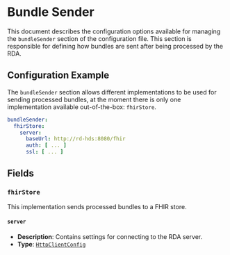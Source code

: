 # Bundle Sender <Badge type="tip" text="Research Domain Agent" />

This document describes the configuration options available for managing the `bundleSender` section
of the configuration file. This section is responsible for defining how bundles are sent after being
processed by the RDA.

## Configuration Example

The `bundleSender` section allows different implementations to be used for sending processed
bundles, at the moment there is only one implementation available out-of-the-box:
`fhirStore`.

```yaml
bundleSender:
  fhirStore:
    server:
      baseUrl: http://rd-hds:8080/fhir
      auth: [ ... ]
      ssl: [ ... ]
```

## Fields

### `fhirStore`

This implementation sends processed bundles to a FHIR store.

#### `server`

* **Description**: Contains settings for connecting to the RDA server.
* **Type**: [`HttpClientConfig`](../types/HttpClientConfig)
